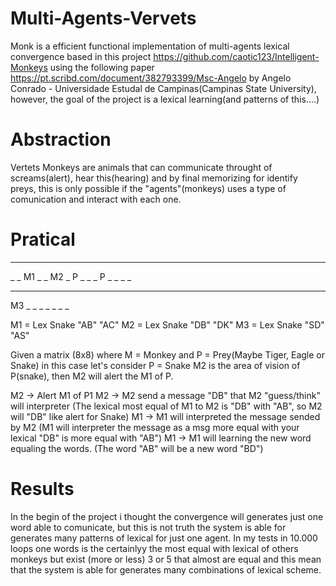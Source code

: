 # Multi-Agents-Vervets

Monk is a efficient functional implementation of multi-agents lexical convergence based in this project https://github.com/caotic123/Intelligent-Monkeys using the following paper https://pt.scribd.com/document/382793399/Msc-Angelo by Angelo Conrado - Universidade Estudal de Campinas(Campinas State University), however, the goal of the project is a  lexical learning(and patterns of this....)

# Abstraction

Vertets Monkeys are animals that can communicate throught of screams(alert), hear this(hearing) and by final memorizing for identify preys, this is only possible if the "agents"(monkeys) uses a type of comunication and interact with each one.

# Pratical
_ _ _ _ _ _ _ _
_ _ M1 _ _ M2 _ P
_ _ _ P _ _ _ _
_ _ _ _ _ _ _ _
M3 _ _ _ _ _ _ _

M1 = Lex Snake "AB" "AC"
M2 = Lex Snake "DB" "DK"
M3 = Lex Snake "SD" "AS"

Given a matrix (8x8) where M = Monkey and P = Prey(Maybe Tiger, Eagle or Snake) in this case let's consider P = Snake
M2 is the area of vision of P(snake), then M2 will alert the M1 of P.

M2 -> Alert M1 of P1
M2 -> M2 send a message "DB" that M2 "guess/think" will interpreter
(The lexical most equal of M1 to M2 is "DB" with "AB", so M2 will "DB" like alert for Snake)
M1 -> M1 will interpreted the message sended by M2
(M1 will interpreter the message as a msg more equal with your lexical "DB" is more equal with "AB")
M1 -> M1 will learning the new word equaling the words.
(The word "AB" will be a new word "BD")

# Results

In the begin of the project i thought the convergence will generates just one word able to comunicate, but this is not truth the system is able for generates many patterns of lexical for just one agent.
In my tests in 10.000 loops one words is the certainlyy the most equal with lexical of others monkeys but exist (more or less) 3 or 5 that almost are equal and this mean that the system is able for generates many combinations of lexical scheme.

